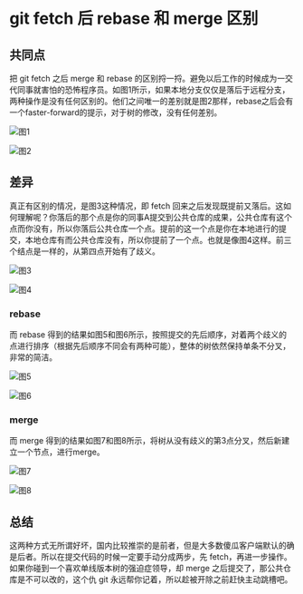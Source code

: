 # git fetch 后 rebase 和 merge 区别

## 共同点

把 git fetch 之后 merge 和 rebase 的区别捋一捋。避免以后工作的时候成为一交代同事就害怕的恐怖程序员。如图1所示，如果本地分支仅仅是落后于远程分支，两种操作是没有任何区别的。他们之间唯一的差别就是图2那样，rebase之后会有一个faster-forward的提示，对于树的修改，没有任何差别。

![图1](./img/1.png)

![图2](./img/2.png)

## 差异

真正有区别的情况，是图3这种情况，即 fetch 回来之后发现既提前又落后。这如何理解呢？你落后的那个点是你的同事A提交到公共仓库的成果，公共仓库有这个点而你没有，所以你落后公共仓库一个点。提前的这一个点是你在本地进行的提交，本地仓库有而公共仓库没有，所以你提前了一个点。也就是像图4这样。前三个结点是一样的，从第四点开始有了歧义。

![图3](./img/3.png)

![图4](./img/4.jpg)

### rebase

而 rebase 得到的结果如图5和图6所示，按照提交的先后顺序，对着两个歧义的点进行排序（根据先后顺序不同会有两种可能），整体的树依然保持单条不分叉，非常的简洁。

![图5](./img/5.jpg)

![图6](./img/6.png)

### merge

而 merge 得到的结果如图7和图8所示，将树从没有歧义的第3点分叉，然后新建立一个节点，进行merge。

![图7](./img/7.jpg)

![图8](./img/8.png)

## 总结

这两种方式无所谓好坏，国内比较推崇的是前者，但是大多数傻瓜客户端默认的确是后者。所以在提交代码的时候一定要手动分成两步，先 fetch，再进一步操作。如果你碰到一个喜欢单线版本树的强迫症领导，却 merge 之后提交了，那公共仓库是不可以改的，这个仇 git 永远帮你记着，所以趁被开除之前赶快主动跳槽吧。